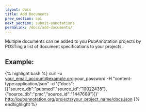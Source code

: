 ```yaml
---
layout: docs
title: Add Documents
prev_section: api
next_section: submit-annotations
permalink: /docs/add-documents/
---
```


Multiple documents can be added to you PubAnnotation projects by POSTing a list of document specifications to your projects.

## Example:
{% highlight bash %}
curl -u your_email_account@example.org:your_password -H "content-type:application/json" -d '{"docs":[{"source_db":"pubmed","source_id":"10022435"},{"source_db":"pmc","source_id":"1447668"}]}' http://pubannotation.org/projects/your_project_name/docs.json
{% endhighlight %}

